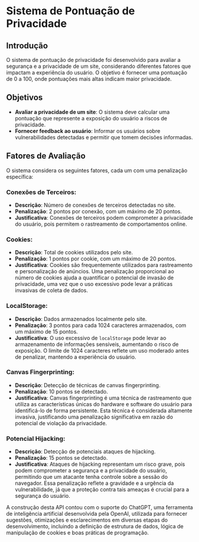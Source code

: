 # Sistema de Pontuação de Privacidade

## Introdução
O sistema de pontuação de privacidade foi desenvolvido para avaliar a segurança e a privacidade de um site, considerando diferentes fatores que impactam a experiência do usuário. O objetivo é fornecer uma pontuação de 0 a 100, onde pontuações mais altas indicam maior privacidade.

## Objetivos
- **Avaliar a privacidade de um site**: O sistema deve calcular uma pontuação que represente a exposição do usuário a riscos de privacidade.
- **Fornecer feedback ao usuário**: Informar os usuários sobre vulnerabilidades detectadas e permitir que tomem decisões informadas.

## Fatores de Avaliação
O sistema considera os seguintes fatores, cada um com uma penalização específica:

### Conexões de Terceiros:
- **Descrição**: Número de conexões de terceiros detectadas no site.
- **Penalização**: 2 pontos por conexão, com um máximo de 20 pontos.
- **Justificativa**: Conexões de terceiros podem comprometer a privacidade do usuário, pois permitem o rastreamento de comportamentos online.

### Cookies:
- **Descrição**: Total de cookies utilizados pelo site.
- **Penalização**: 1 pontos por cookie, com um máximo de 20 pontos.
- **Justificativa**: Cookies são frequentemente utilizados para rastreamento e personalização de anúncios. Uma penalização proporcional ao número de cookies ajuda a quantificar o potencial de invasão de privacidade, uma vez que o uso excessivo pode levar a práticas invasivas de coleta de dados.

### LocalStorage:
- **Descrição**: Dados armazenados localmente pelo site.
- **Penalização**: 3 pontos para cada 1024 caracteres armazenados, com um máximo de 15 pontos.
- **Justificativa**: O uso excessivo de `localStorage` pode levar ao armazenamento de informações sensíveis, aumentando o risco de exposição. O limite de 1024 caracteres reflete um uso moderado antes de penalizar, mantendo a experiência do usuário.

### Canvas Fingerprinting:
- **Descrição**: Detecção de técnicas de canvas fingerprinting.
- **Penalização**: 10 pontos se detectado.
- **Justificativa**: Canvas fingerprinting é uma técnica de rastreamento que utiliza as características únicas do hardware e software do usuário para identificá-lo de forma persistente. Esta técnica é considerada altamente invasiva, justificando uma penalização significativa em razão do potencial de violação da privacidade.

### Potencial Hijacking:
- **Descrição**: Detecção de potenciais ataques de hijacking.
- **Penalização**: 15 pontos se detectado.
- **Justificativa**: Ataques de hijacking representam um risco grave, pois podem comprometer a segurança e a privacidade do usuário, permitindo que um atacante tenha controle sobre a sessão do navegador. Essa penalização reflete a gravidade e a urgência da vulnerabilidade, já que a proteção contra tais ameaças é crucial para a segurança do usuário.


A construção desta API contou com o suporte do ChatGPT, uma ferramenta de inteligência artificial desenvolvida pela OpenAI, utilizada para fornecer sugestões, otimizações e esclarecimentos em diversas etapas do desenvolvimento, incluindo a definição de estrutura de dados, lógica de manipulação de cookies e boas práticas de programação.
